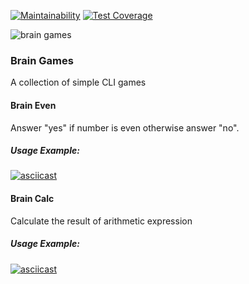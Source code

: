 [![Maintainability](https://api.codeclimate.com/v1/badges/8af4adfd87bd86328513/maintainability)](https://codeclimate.com/github/Dekevich/python-project-lvl1/maintainability)
[![Test Coverage](https://api.codeclimate.com/v1/badges/8af4adfd87bd86328513/test_coverage)](https://codeclimate.com/github/Dekevich/python-project-lvl1/test_coverage)

![brain games](https://github.com/Dekevich/python-project-lvl1/workflows/brain%20games/badge.svg?branch=master)

### Brain Games

A collection of simple CLI games

#### Brain Even

Answer "yes" if number is even otherwise answer "no".
##### Usage Example:

[![asciicast](https://asciinema.org/a/FYyZJvo5jIiqxrjYTJrrhhrKy.svg)](https://asciinema.org/a/FYyZJvo5jIiqxrjYTJrrhhrKy)

#### Brain Calc

Calculate the result of arithmetic expression
##### Usage Example:

[![asciicast](https://asciinema.org/a/lOySlG75CyMVZHdpLPx5C9Czf.svg)](https://asciinema.org/a/lOySlG75CyMVZHdpLPx5C9Czf)